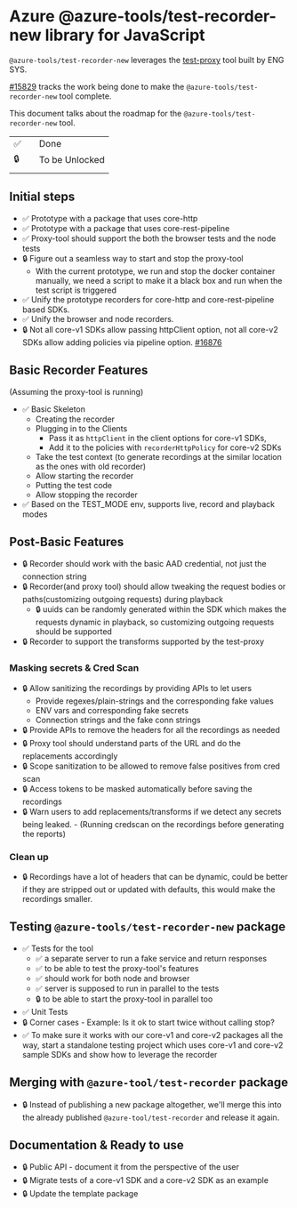 # Azure @azure-tools/test-recorder-new library for JavaScript

`@azure-tools/test-recorder-new` leverages the [test-proxy](https://github.com/Azure/azure-sdk-tools/tree/main/tools/test-proxy) tool built by ENG SYS.

[#15829](https://github.com/Azure/azure-sdk-for-js/issues/15829) tracks the work being done to make the `@azure-tools/test-recorder-new` tool complete.

This document talks about the roadmap for the `@azure-tools/test-recorder-new` tool.

|     |     |                |
| --- | --- | -------------- |
| ✅  |     | Done           |
| 🔒  |     | To be Unlocked |
|     |     |                |

## Initial steps

- ✅ Prototype with a package that uses core-http
- ✅ Prototype with a package that uses core-rest-pipeline
- ✅ Proxy-tool should support the both the browser tests and the node tests
- 🔒 Figure out a seamless way to start and stop the proxy-tool
  - With the current prototype, we run and stop the docker container manually, we need a script to make it a black box and run when the test script is triggered
- ✅ Unify the prototype recorders for core-http and core-rest-pipeline based SDKs.
- ✅ Unify the browser and node recorders.
- 🔒 Not all core-v1 SDKs allow passing httpClient option, not all core-v2 SDKs allow adding policies via pipeline option.
  [#16876](https://github.com/Azure/azure-sdk-for-js/issues/16876)

## Basic Recorder Features

(Assuming the proxy-tool is running)

- ✅ Basic Skeleton
  - Creating the recorder
  - Plugging in to the Clients
    - Pass it as `httpClient` in the client options for core-v1 SDKs,
    - Add it to the policies with `recorderHttpPolicy` for core-v2 SDKs
  - Take the test context (to generate recordings at the similar location as the ones with old recorder)
  - Allow starting the recorder
  - Putting the test code
  - Allow stopping the recorder
- ✅ Based on the TEST_MODE env, supports live, record and playback modes

## Post-Basic Features

- 🔒 Recorder should work with the basic AAD credential, not just the connection string
- 🔒 Recorder(and proxy tool) should allow tweaking the request bodies or paths(customizing outgoing requests) during playback
  - 🔒 uuids can be randomly generated within the SDK which makes the requests dynamic in playback, so customizing outgoing requests should be supported
- 🔒 Recorder to support the transforms supported by the test-proxy

### Masking secrets & Cred Scan

- 🔒 Allow sanitizing the recordings by providing APIs to let users
  - Provide regexes/plain-strings and the corresponding fake values
  - ENV vars and corresponding fake secrets
  - Connection strings and the fake conn strings
- 🔒 Provide APIs to remove the headers for all the recordings as needed
- 🔒 Proxy tool should understand parts of the URL and do the replacements accordingly
- 🔒 Scope sanitization to be allowed to remove false positives from cred scan
- 🔒 Access tokens to be masked automatically before saving the recordings
- 🔒 Warn users to add replacements/transforms if we detect any secrets being leaked. - (Running credscan on the recordings before generating the reports)

### Clean up

- 🔒 Recordings have a lot of headers that can be dynamic, could be better if they are stripped out or updated with defaults, this would make the recordings smaller.

## Testing `@azure-tools/test-recorder-new` package

- ✅ Tests for the tool
  - ✅ a separate server to run a fake service and return responses
  - ✅ to be able to test the proxy-tool's features
  - ✅ should work for both node and browser
  - ✅ server is supposed to run in parallel to the tests
  - 🔒 to be able to start the proxy-tool in parallel too
- ✅ Unit Tests
- 🔒 Corner cases - Example: Is it ok to start twice without calling stop?
- ✅ To make sure it works with our core-v1 and core-v2 packages all the way, start a standalone testing project which uses core-v1 and core-v2 sample SDKs and show how to leverage the recorder

## Merging with `@azure-tool/test-recorder` package

- 🔒 Instead of publishing a new package altogether, we'll merge this into the already published `@azure-tool/test-recorder` and release it again.

## Documentation & Ready to use

- 🔒 Public API - document it from the perspective of the user
- 🔒 Migrate tests of a core-v1 SDK and a core-v2 SDK as an example
- 🔒 Update the template package
